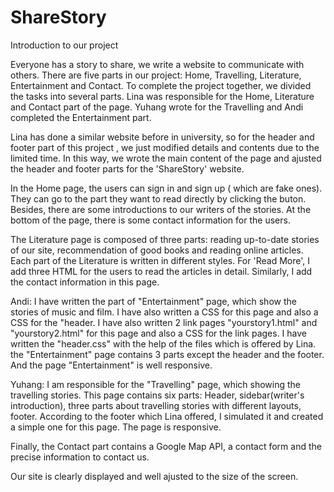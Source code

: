 # ShareStory

Introduction to our project

Everyone has a story to share, we write a website to communicate with others. There are five parts in our project: Home, Travelling, Literature, Entertainment and Contact. To complete the project together, we divided the tasks into several parts. Lina was responsible for the Home, Literature and Contact part of the page. Yuhang wrote for the Travelling and Andi completed the Entertainment part.

Lina has done a similar website before in university,  so for the header and footer part of this project , we just modified details and contents due to the limited time. In this way, we wrote the main content of the page and ajusted the header and footer parts for the 'ShareStory' website. 
 
In the Home page, the users can sign in and sign up ( which are  fake ones). They can go to the part they want to read directly by clicking the buton. Besides, there are some introductions to our writers of the stories. At the bottom of the page, there is some contact information for the users.

The Literature page is composed of three parts: reading up-to-date stories of our site, recommendation of good books and reading online articles. Each part of the Literature is written in different styles. For 'Read More', I add three HTML for the users to read the articles in detail. Similarly, I add the contact information in this page.

Andi: I have written the part of "Entertainment" page, which show the stories of music and film. I have also written a CSS for this page and also a CSS for the "header. I have also written 2 link pages "yourstory1.html" and "yourstory2.html" for this page and also a CSS for the link pages. I have written the "header.css" with the help of the files which is offered by Lina. the "Entertainment" page contains 3 parts except the header and the footer. And the page "Entertainment" is well responsive.

Yuhang: I am responsible for the "Travelling" page, which showing the travelling stories. This page contains six parts: Header, sidebar(writer's introduction), three parts about travelling stories with different layouts, footer. According to the footer which Lina offered, I simulated it and created a simple one for this page. The page is responsive.

Finally, the Contact part contains a Google Map API, a contact form and the precise information to contact us. 

Our site is clearly displayed and well ajusted to the size of the screen.
